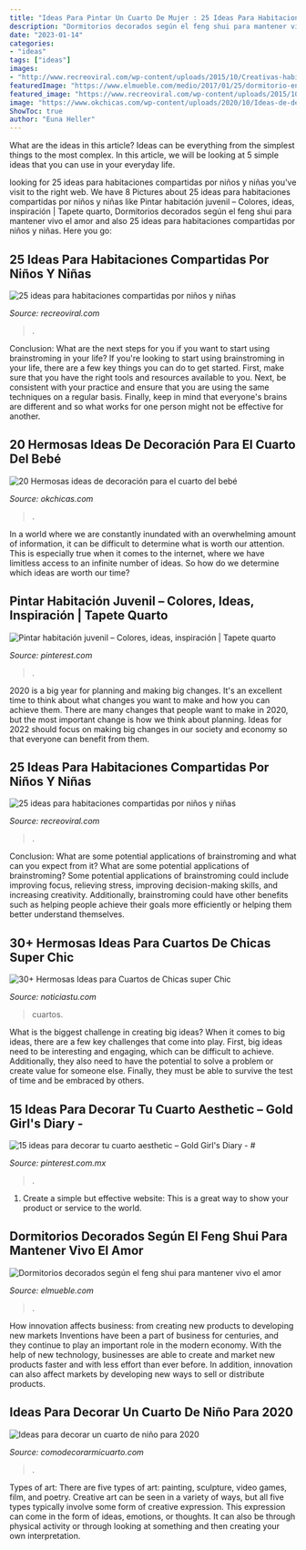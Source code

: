 ```yaml
---
title: "Ideas Para Pintar Un Cuarto De Mujer : 25 Ideas Para Habitaciones Compartidas Por Niños Y Niñas"
description: "Dormitorios decorados según el feng shui para mantener vivo el amor"
date: "2023-01-14"
categories:
- "ideas"
tags: ["ideas"]
images:
- "http://www.recreoviral.com/wp-content/uploads/2015/10/Creativas-habitaciones-compartidas-por-niños-y-niñas-4.jpg"
featuredImage: "https://www.elmueble.com/medio/2017/01/25/dormitorio-en-tonos-rosa_410500_3af2cedc.jpg"
featured_image: "https://www.recreoviral.com/wp-content/uploads/2015/10/Creativas-habitaciones-compartidas-por-niños-y-niñas-11.jpg"
image: "https://www.okchicas.com/wp-content/uploads/2020/10/Ideas-de-decoracion-para-el-cuarto-del-bebe-9.jpeg"
ShowToc: true
author: "Euna Heller"
---
```



What are the ideas in this article?
Ideas can be everything from the simplest things to the most complex. In this article, we will be looking at 5 simple ideas that you can use in your everyday life.

	

		
looking for 25 ideas para habitaciones compartidas por niños y niñas you've visit to the right web. We have 8 Pictures about 25 ideas para habitaciones compartidas por niños y niñas like Pintar habitación juvenil – Colores, ideas, inspiración | Tapete quarto, Dormitorios decorados según el feng shui para mantener vivo el amor and also 25 ideas para habitaciones compartidas por niños y niñas. Here you go:
		
    
## 25 Ideas Para Habitaciones Compartidas Por Niños Y Niñas

<img loading=lazy src="https://www.recreoviral.com/wp-content/uploads/2015/10/Creativas-habitaciones-compartidas-por-niños-y-niñas-11.jpg" onerror="this.onerror=null;this.src='https://tse4.mm.bing.net/th?id=OIP.T5dXKwrhcLJC4Q5a-NH0EAHaE7&amp;pid=15.1';" alt="25 ideas para habitaciones compartidas por niños y niñas">

_Source: recreoviral.com_

>. 

	

Conclusion: What are the next steps for you if you want to start using brainstroming in your life?
If you're looking to start using brainstroming in your life, there are a few key things you can do to get started. First, make sure that you have the right tools and resources available to you. Next, be consistent with your practice and ensure that you are using the same techniques on a regular basis. Finally, keep in mind that everyone's brains are different and so what works for one person might not be effective for another.

    
## 20 Hermosas Ideas De Decoración Para El Cuarto Del Bebé

<img loading=lazy src="https://www.okchicas.com/wp-content/uploads/2020/10/Ideas-de-decoracion-para-el-cuarto-del-bebe-9.jpeg" onerror="this.onerror=null;this.src='https://tse1.mm.bing.net/th?id=OIP.glPNkFZVZpb7XV7iZ4lrkQHaJK&amp;pid=15.1';" alt="20 Hermosas ideas de decoración para el cuarto del bebé">

_Source: okchicas.com_

>. 

	

In a world where we are constantly inundated with an overwhelming amount of information, it can be difficult to determine what is worth our attention. This is especially true when it comes to the internet, where we have limitless access to an infinite number of ideas. So how do we determine which ideas are worth our time?

    
## Pintar Habitación Juvenil – Colores, Ideas, Inspiración | Tapete Quarto

<img loading=lazy src="https://i.pinimg.com/736x/9c/39/2a/9c392af44c3c7fb23c4c04bba87bb007.jpg" onerror="this.onerror=null;this.src='https://tse3.mm.bing.net/th?id=OIP.1DfZ_UYp7tEm-JibgOz_2wHaLG&amp;pid=15.1';" alt="Pintar habitación juvenil – Colores, ideas, inspiración | Tapete quarto">

_Source: pinterest.com_

>. 

	

2020 is a big year for planning and making big changes. It's an excellent time to think about what changes you want to make and how you can achieve them.
There are many changes that people want to make in 2020, but the most important change is how we think about planning. Ideas for 2022 should focus on making big changes in our society and economy so that everyone can benefit from them.

    
## 25 Ideas Para Habitaciones Compartidas Por Niños Y Niñas

<img loading=lazy src="http://www.recreoviral.com/wp-content/uploads/2015/10/Creativas-habitaciones-compartidas-por-niños-y-niñas-4.jpg" onerror="this.onerror=null;this.src='https://tse2.mm.bing.net/th?id=OIP.R0UxAKtckb5nkf4kS92wUQHaHJ&amp;pid=15.1';" alt="25 ideas para habitaciones compartidas por niños y niñas">

_Source: recreoviral.com_

>. 

	

Conclusion: What are some potential applications of brainstroming and what can you expect from it?
What are some potential applications of brainstroming?
Some potential applications of brainstroming could include improving focus, relieving stress, improving decision-making skills, and increasing creativity. Additionally, brainstroming could have other benefits such as helping people achieve their goals more efficiently or helping them better understand themselves.

    
## 30+ Hermosas Ideas Para Cuartos De Chicas Super Chic

<img loading=lazy src="https://noticiastu.com/wp-content/uploads/2018/03/1522018877108.jpg" onerror="this.onerror=null;this.src='https://tse1.mm.bing.net/th?id=OIP.IsBHn8dsmzW_Du_Q98nJigHaJR&amp;pid=15.1';" alt="30+ Hermosas Ideas para Cuartos de Chicas super Chic">

_Source: noticiastu.com_

>cuartos. 

	

What is the biggest challenge in creating big ideas?
When it comes to big ideas, there are a few key challenges that come into play. First, big ideas need to be interesting and engaging, which can be difficult to achieve. Additionally, they also need to have the potential to solve a problem or create value for someone else. Finally, they must be able to survive the test of time and be embraced by others.

    
## 15 Ideas Para Decorar Tu Cuarto Aesthetic – Gold Girl&#039;s Diary - #

<img loading=lazy src="https://i.pinimg.com/736x/d1/7f/0b/d17f0bb9fe574b873005b9f7617180f6.jpg" onerror="this.onerror=null;this.src='https://tse1.mm.bing.net/th?id=OIP.MARsYvXyNebkAX4y_7HU8gHaKM&amp;pid=15.1';" alt="15 ideas para decorar tu cuarto aesthetic – Gold Girl&#039;s Diary - #">

_Source: pinterest.com.mx_

>. 

	

1. Create a simple but effective website: This is a great way to show your product or service to the world.

    
## Dormitorios Decorados Según El Feng Shui Para Mantener Vivo El Amor

<img loading=lazy src="https://www.elmueble.com/medio/2017/01/25/dormitorio-en-tonos-rosa_410500_3af2cedc.jpg" onerror="this.onerror=null;this.src='https://tse1.mm.bing.net/th?id=OIP.NRHWnGl-pVR4l844Qk6v6AHaKi&amp;pid=15.1';" alt="Dormitorios decorados según el feng shui para mantener vivo el amor">

_Source: elmueble.com_

>. 

	

How innovation affects business: from creating new products to developing new markets
Inventions have been a part of business for centuries, and they continue to play an important role in the modern economy. With the help of new technology, businesses are able to create and market new products faster and with less effort than ever before. In addition, innovation can also affect markets by developing new ways to sell or distribute products.

    
## Ideas Para Decorar Un Cuarto De Niño Para 2020

<img loading=lazy src="https://comodecorarmicuarto.com/wp-content/uploads/2020/04/decorar-un-cuarto-de-niño-tematicas.jpg" onerror="this.onerror=null;this.src='https://tse2.mm.bing.net/th?id=OIP.0S50xv51NgCthbk8qzBJCwAAAA&amp;pid=15.1';" alt="Ideas para decorar un cuarto de niño para 2020">

_Source: comodecorarmicuarto.com_

>. 

	

Types of art: There are five types of art: painting, sculpture, video games, film, and poetry.
Creative art can be seen in a variety of ways, but all five types typically involve some form of creative expression. This expression can come in the form of ideas, emotions, or thoughts. It can also be through physical activity or through looking at something and then creating your own interpretation.

